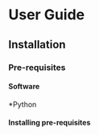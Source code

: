 # User Guide
## Installation
### Pre-requisites
#### Software
*Python 

#### Installing pre-requisites
